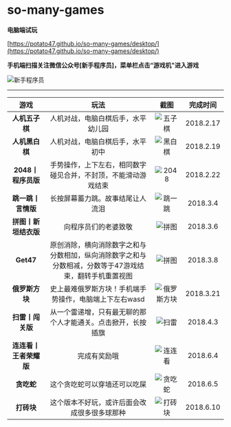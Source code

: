 # so-many-games

**电脑端试玩**

[https://potato47.github.io/so-many-games/desktop/](https://potato47.github.io/so-many-games/desktop/)

**手机端扫描关注微信公众号[新手程序员]，菜单栏点击“游戏机"进入游戏**

![新手程序员](./screenshots/公众号二维码.jpg)

------

|      游戏       |                    玩法                    |                 截图                 |   完成时间    |
| :-----------: | :--------------------------------------: | :--------------------------------: | :-------: |
|   **人机五子棋**   |            人机对战，电脑白棋后手，水平幼儿园             |  ![五子棋](../screenshots/gobang.png)  | 2018.2.17 |
|   **人机黑白棋**   |             人机对战，电脑白棋后手，水平初中             | ![黑白棋](../screenshots/reversi.png)  | 2018.2.19 |
| **2048丨程序员版** |     手势操作，上下左右，相同数字碰见合并，不封顶，不能滑动游戏结束      |  ![2048](../screenshots/2048.png)   | 2018.2.22 |
|  **跳一跳丨言情版**  |             长按屏幕蓄力跳。故事结尾让人流泪             |   ![跳一跳](../screenshots/jump.png)   | 2018.3.4  |
| **拼图丨新垣结衣版**  |                向程序员们的老婆致敬                |  ![拼图](../screenshots/puzzle.png)   | 2018.3.6  |
|   **Get47**   | 原创消除，横向消除数字之和与分数相加，纵向消除数字之和与分数相减，分数等于47游戏结束，翻转手机重置视图 |   ![拼图](../screenshots/get47.png)   | 2018.3.8  |
|   **俄罗斯方块**   |      史上最难俄罗斯方块！手机端手势操作，电脑端上下左右wasd       | ![俄罗斯方块](../screenshots/tetris.png) | 2018.3.21 |
|   **扫雷丨闯关版**   |  从一个雷递增，只有最无聊的那个人才能通关。点击掀开，长按插旗       | ![扫雷](../screenshots/mine.png) | 2018.4.3 |
|   **连连看丨王者荣耀版**   |  完成有奖励哦       | ![连连看](../screenshots/link.png) | 2018.6.4 |
|   **贪吃蛇**   |  这个贪吃蛇可以穿墙还可以吃屎       | ![贪吃蛇](../screenshots/snake.png) | 2018.6.5 |
|   **打砖块**   |  这个版本不好玩，或许后面会改成很多很多球那种      | ![打砖块](../screenshots/brick.png) | 2018.6.10 |

